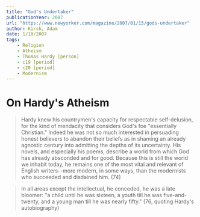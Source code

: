 ```yaml
---
title: "God's Undertaker"
publicationYear: 2007
url: "https://www.newyorker.com/magazine/2007/01/15/gods-undertaker"
author: Kirsh, Adam
date: 1/10/2007
tags:
    - Religion
    - Atheism
    - Thomas Hardy [person]
    - c19 [period]
    - c20 [period]
    - Modernism
---
```


# On Hardy's Atheism

> Hardy knew his countrymen's capacity for respectable self-delusion, for the kind of mendacity that considers God's foe "essentially Christian."  Indeed he was not so much interested in persuading honest believers to abandon their beliefs as in shaming an already agnostic century into admitting the depths of its uncertainty.  His novels, and especially his poems, describe a world from which God has already absconded and for good.  Because this is still the world we inhabit today, he remains one of the most vital and relevant of English writers--more modern, in some ways, than the modernists who succeeded and disdained him. (74)

> In all areas except the intellectual, he conceded, he was a late bloomer: "a child until he was sixteen, a youth till he was five-and-twenty, and a young man till he was nearly fifty."  (76, quoting Hardy's autobiography)
